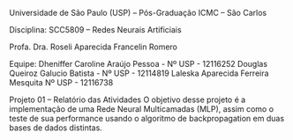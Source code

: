 Universidade de São Paulo (USP) – Pós-Graduação ICMC – São Carlos

Disciplina: SCC5809 – Redes Neurais Artificiais

Profa. Dra. Roseli Aparecida Francelin Romero

Equipe:
Dheniffer Caroline Araújo Pessoa - Nº USP - 12116252
Douglas Queiroz Galucio Batista - Nº USP - 12114819
Laleska Aparecida Ferreira Mesquita Nº USP - 12116738


Projeto 01 – Relatório das Atividades
O objetivo desse projeto é a implementação de uma Rede Neural Multicamadas (MLP), assim como o teste de sua performance usando o algoritmo de backpropagation em duas bases de dados distintas. 

